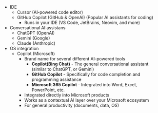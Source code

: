 - IDE
  - Cursor (AI-powered code editor)
  - GitHub Copilot (GitHub & OpenAI) (Popular AI assistants for coding)
    - Runs in your IDE (VS Code, JetBrains, Neovim, and more)
- Conversational AI assistans
  - ChatGPT (OpenAI)
  - Gemini (Google)
  - Claude (Anthropic)
- OS integration
  - Copilot (Microsoft)
    - Brand name for several different AI-powered tools
      - **Copilot(Bing Chat)** - The general conversational assistant (similar to ChatGPT, or Gemini)
      - **GitHub Copilot** - Specifically for code completion and programming assistance
      - **Microsoft 365 Copilot** - Integrated into Word, Excel, PowerPoint, etc.
    - Integrated directly into Microsoft products
    - Works as a contextual AI layer over your Microsoft ecosystem
    - For general productivity (documents, data, OS)
